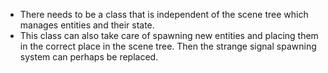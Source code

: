 * There needs to be a class that is independent of the scene tree which manages entities and their state. 
* This class can also take care of spawning new entities and placing them in the correct place in the scene tree. Then the strange signal spawning system can perhaps be replaced.